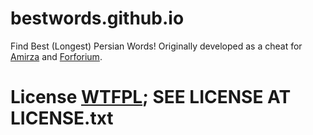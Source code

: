 # bestwords.github.io
Find Best (Longest) Persian Words!
Originally developed as a cheat for [Amirza](https://cafebazaar.ir/app/com.BrainLadder.Amirza/?l=fa) and [Forforium](https://cafebazaar.ir/app/com.BrainLadder.Amirza/?l=fa).

# License [WTFPL](http://www.wtfpl.net/about/); SEE LICENSE AT LICENSE.txt
